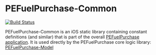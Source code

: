 # PEFuelPurchase-Common

[![Build Status](https://travis-ci.org/evanspa/PEFuelPurchase-Common.svg)](https://travis-ci.org/evanspa/PEFuelPurchase-Common)

PEFuelPurchase-Common is an iOS static library containing constant definitions
(and similar) that is part of the overall
[PEFuelPurchase application](https://github.com/evanspa/PEFuelPurchase-App).  It
is used directly by the PEFuelPurchase core logic library: [PEFuelPurchase-Model](https://github.com/evanspa/PEFuelPurchase-Model)
